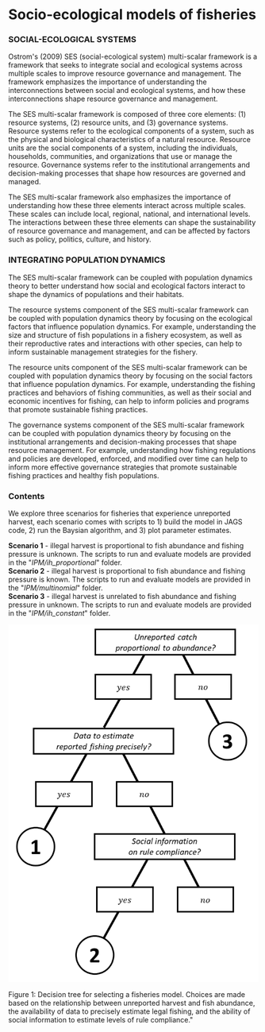 # Socio-ecological models of fisheries

### SOCIAL-ECOLOGICAL SYSTEMS
Ostrom's (2009) SES (social-ecological system) multi-scalar framework is a framework that seeks to integrate social and ecological systems across multiple scales to improve resource governance and management. The framework emphasizes the importance of understanding the interconnections between social and ecological systems, and how these interconnections shape resource governance and management.

The SES multi-scalar framework is composed of three core elements: (1) resource systems, (2) resource units, and (3) governance systems. Resource systems refer to the ecological components of a system, such as the physical and biological characteristics of a natural resource. Resource units are the social components of a system, including the individuals, households, communities, and organizations that use or manage the resource. Governance systems refer to the institutional arrangements and decision-making processes that shape how resources are governed and managed.

The SES multi-scalar framework also emphasizes the importance of understanding how these three elements interact across multiple scales. These scales can include local, regional, national, and international levels. The interactions between these three elements can shape the sustainability of resource governance and management, and can be affected by factors such as policy, politics, culture, and history.

### INTEGRATING POPULATION DYNAMICS
The SES multi-scalar framework can be coupled with population dynamics theory to better understand how social and ecological factors interact to shape the dynamics of populations and their habitats.

The resource systems component of the SES multi-scalar framework can be coupled with population dynamics theory by focusing on the ecological factors that influence population dynamics. For example, understanding the size and structure of fish populations in a fishery ecosystem, as well as their reproductive rates and interactions with other species, can help to inform sustainable management strategies for the fishery.

The resource units component of the SES multi-scalar framework can be coupled with population dynamics theory by focusing on the social factors that influence population dynamics. For example, understanding the fishing practices and behaviors of fishing communities, as well as their social and economic incentives for fishing, can help to inform policies and programs that promote sustainable fishing practices.

The governance systems component of the SES multi-scalar framework can be coupled with population dynamics theory by focusing on the institutional arrangements and decision-making processes that shape resource management. For example, understanding how fishing regulations and policies are developed, enforced, and modified over time can help to inform more effective governance strategies that promote sustainable fishing practices and healthy fish populations.


### Contents
We explore three scenarios for fisheries that experience unreported harvest, each scenario comes with scripts to 1) build the model in JAGS code, 2) run the Baysian algorithm, and 3) plot parameter estimates.

**Scenario 1** - illegal harvest is proportional to fish abundance and fishing pressure is unknown. The scripts to run and evaluate models are provided in the "_IPM/ih_proportional_" folder.\
**Scenario 2** - illegal harvest is proportional to fish abundance and fishing pressure is known. The scripts to run and evaluate models are provided in the "_IPM/multinomial_" folder.\
**Scenario 3** - illegal harvest is unrelated to fish abundance and fishing pressure in unknown. The scripts to run and evaluate models are provided in the "_IPM/ih_constant_" folder.

![Conceptual Flow Chart](chans_conceptual_fig.png)

Figure 1: Decision tree for selecting a fisheries model. Choices are made based on the relationship between unreported harvest and fish abundance, the availability of data to precisely estimate legal fishing, and the ability of social information to estimate levels of rule compliance."
